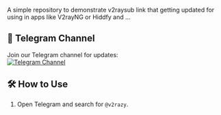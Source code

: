 
A simple repository to demonstrate   v2raysub link  that getting updated  for   using in apps like  V2rayNG or  Hiddfy and ...
## 📢 Telegram Channel
Join our Telegram channel for updates:  
[![Telegram Channel](https://img.shields.io/badge/Join-Telegram_Channel-blue?logo=telegram)](https://t.me/v2razy)


## 🛠️ How to Use

1. Open Telegram and search for `@v2razy`.
